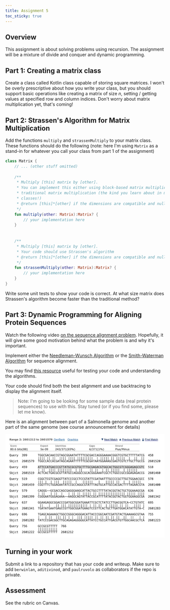 ```yaml
---
title: Assignment 5
toc_sticky: true 
---
```


## Overview

This assignment is about solving problems using recursion.  The assignment will be a mixture of divide and conquer and dynamic programming.

## Part 1: Creating a matrix class

Create a class called Kotlin class capable of storing square matrices.  I won't be overly prescriptive about how you write your class, but you should support basic operations like creating a matrix of size $n$, setting / getting values at specified row and column indices.  Don't worry about matrix multiplication yet, that's coming!

## Part 2: Strassen's Algorithm for Matrix Multiplication

Add the functions ``multiply`` and ``strassenMultiply`` to your matrix class. These functions should do the following (note: here I'm using ``Matrix`` as a stand-in for whatever you call your class from part 1 of the assignment)

```kotlin
class Matrix {
    // ... (other stuff omitted)
    
    /**
     * Multiply [this] matrix by [other].
     * You can implement this either using block-based matrix multiplication or
     * traditional matrix multiplication (the kind you learn about in math
     * classes!)
     * @return [this]*[other] if the dimensions are compatible and null otherwise
     */
    fun multiply(other: Matrix):Matrix? {
        // your implementation here
    }


    /**
     * Multiply [this] matrix by [other].
     * Your code should use Strassen's algorithm
     * @return [this]*[other] if the dimensions are compatible and null otherwise
     */
    fun strassenMultiply(other: Matrix):Matrix? {
        // your implementation here
    }
}
```

Write some unit tests to show your code is correct.  At what size matrix does Strassen's algorithm become faster than the traditional method?

## Part 3: Dynamic Programming for Aligning Protein Sequences

Watch the following video [on the sequence alignment problem](https://www.youtube.com/watch?v=dYuktSSPfYQ).  Hopefully, it will give some good motivation behind what the problem is and why it's important.

Implement either the [Needleman-Wunsch Algorithm](https://en.wikipedia.org/wiki/Needleman%E2%80%93Wunsch_algorithm) or the [Smith-Waterman Algorithm](https://en.wikipedia.org/wiki/Smith%E2%80%93Waterman_algorithm) for sequence alignment.

You may find [this resource](https://rna.informatik.uni-freiburg.de/Teaching/index.jsp?toolName=Needleman-Wunsch) useful for testing your code and understanding the algorithms.

Your code should find both the best alignment and use backtracing to display the alignment itself.

> Note: I'm going to be looking for some sample data (real protein sequences) to use with this.  Stay tuned (or if you find some, please let me know).


Here is an alignment between part of a Salmonella genome and another part of the same genome (see course announcement for details)

![A sequence alignment](../images/alignmentsample.jpg)

## Turning in your work

Submit a link to a repository that has your code and writeup.  Make sure to add ``berwinlan``, ``aditivinod``, and ``paulruvolo`` as collaborators if the repo is private.

## Assessment

See the rubric on Canvas.
